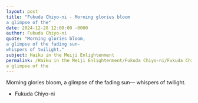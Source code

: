 ```yaml
---
layout: post
title: "Fukuda Chiyo-ni - Morning glories bloom
a glimpse of the"
date: 2024-12-28 12:00:00 -0000
author: Fukuda Chiyo-ni
quote: "Morning glories bloom,
a glimpse of the fading sun—
whispers of twilight."
subject: Haiku in the Meiji Enlightenment
permalink: /Haiku in the Meiji Enlightenment/Fukuda Chiyo-ni/Fukuda Chiyo-ni - Morning glories bloom
a glimpse of the
---
```


Morning glories bloom,
a glimpse of the fading sun—
whispers of twilight.

- Fukuda Chiyo-ni
